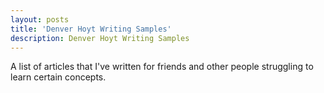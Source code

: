 ```yaml
---
layout: posts
title: 'Denver Hoyt Writing Samples'
description: Denver Hoyt Writing Samples
---
```


A list of articles that I've written for friends and other people struggling to learn certain concepts.

